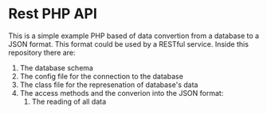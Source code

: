 # Rest PHP API 

This is a simple example PHP based of data convertion from a database to a JSON format. This format could be used by a RESTful service. Inside this repository there are:
1. The database schema
2. The config file for the connection to the database
3. The class file for the represenation of database's data
4. The access methods and the converion into the JSON format:
    1. The reading of all data
